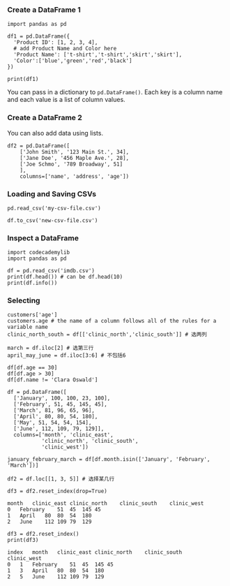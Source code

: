### Create a DataFrame 1
```
import pandas as pd

df1 = pd.DataFrame({
  'Product ID': [1, 2, 3, 4],
  # add Product Name and Color here
  'Product Name': ['t-shirt','t-shirt','skirt','skirt'],
  'Color':['blue','green','red','black']
})

print(df1)
```
You can pass in a dictionary to `pd.DataFrame()`. Each key is a column name and each value is a list of column values.

### Create a DataFrame 2
You can also add data using lists.
```
df2 = pd.DataFrame([
    ['John Smith', '123 Main St.', 34],
    ['Jane Doe', '456 Maple Ave.', 28],
    ['Joe Schmo', '789 Broadway', 51]
    ],
    columns=['name', 'address', 'age'])
```

### Loading and Saving CSVs
```
pd.read_csv('my-csv-file.csv')
```
```
df.to_csv('new-csv-file.csv')
```

### Inspect a DataFrame
```
import codecademylib
import pandas as pd

df = pd.read_csv('imdb.csv')
print(df.head()) # can be df.head(10)
print(df.info())
```

### Selecting
```
customers['age']
customers.age # the name of a column follows all of the rules for a variable name
clinic_north_south = df[['clinic_north','clinic_south']] # 选两列
```
```
march = df.iloc[2] # 选第三行
april_may_june = df.iloc[3:6] # 不包括6
```
```
df[df.age == 30]
df[df.age > 30]
df[df.name != 'Clara Oswald']
```
```
df = pd.DataFrame([
  ['January', 100, 100, 23, 100],
  ['February', 51, 45, 145, 45],
  ['March', 81, 96, 65, 96],
  ['April', 80, 80, 54, 180],
  ['May', 51, 54, 54, 154],
  ['June', 112, 109, 79, 129]],
  columns=['month', 'clinic_east',
           'clinic_north', 'clinic_south',
           'clinic_west'])

january_february_march = df[df.month.isin(['January', 'February', 'March'])]
```
```
df2 = df.loc[[1, 3, 5]] # 选择某几行
```
```
df3 = df2.reset_index(drop=True) 
```
```
month	clinic_east	clinic_north	clinic_south	clinic_west
0	February	51	45	145	45
1	April	80	80	54	180
2	June	112	109	79	129
```
```
df3 = df2.reset_index()
print(df3)
```
```
index	month	clinic_east	clinic_north	clinic_south	clinic_west
0	1	February	51	45	145	45
1	3	April	80	80	54	180
2	5	June	112	109	79	129
```
